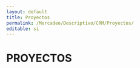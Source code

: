 ```yaml
---
layout: default
title: Proyectos
permalink: /Mercadeo/Descriptivo/CRM/Proyectos/
editable: si
---
```


# PROYECTOS

